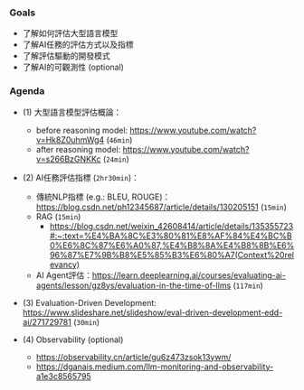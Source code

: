 ### Goals

- 了解如何評估大型語言模型
- 了解AI任務的評估方式以及指標
- 了解評估驅動的開發模式
- 了解AI的可觀測性 (optional)

### Agenda

- (1) 大型語言模型評估概論：
    - before reasoning model: https://www.youtube.com/watch?v=Hk8Z0uhmWg4 (`46min`)
    - after reasoning model: https://www.youtube.com/watch?v=s266BzGNKKc (`24min`)
- (2) AI任務評估指標 (`2hr30min`)：
    - 傳統NLP指標 (e.g.: BLEU, ROUGE)：https://blog.csdn.net/ph12345687/article/details/130205151 (`15min`)
    - RAG   (`15min`)
        - https://blog.csdn.net/weixin_42608414/article/details/135355723#:~:text=%E4%BA%8C%E3%80%81%E8%AF%84%E4%BC%B0%E6%8C%87%E6%A0%87,%E4%B8%8A%E4%B8%8B%E6%96%87%E7%9B%B8%E5%85%B3%E6%80%A7(Context%20relevancy)
    - AI Agent評估：https://learn.deeplearning.ai/courses/evaluating-ai-agents/lesson/gz8ys/evaluation-in-the-time-of-llms (`117min`)
- (3) Evaluation-Driven Development: https://www.slideshare.net/slideshow/eval-driven-development-edd-ai/271729781 (`30min`)

- (4) Observability (optional)
    - https://observability.cn/article/gu6z473zsok13ywm/
    - https://dganais.medium.com/llm-monitoring-and-observability-a1e3c8565795